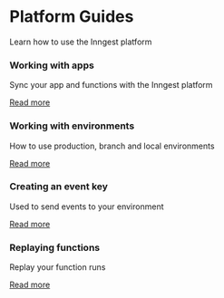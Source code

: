 # Platform Guides

Learn how to use the Inngest platform

### Working with apps

Sync your app and functions with the Inngest platform

[Read more](\docs\apps\cloud)

### Working with environments

How to use production, branch and local environments

[Read more](\docs\platform\environments)

### Creating an event key

Used to send events to your environment

[Read more](\docs\events\creating-an-event-key)

### Replaying functions

Replay your function runs

[Read more](\docs\platform\replay)